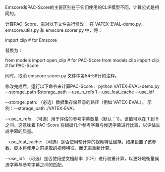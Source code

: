 Emscore和PAC-Score的主要区别在于它们使用的CLIP模型不同，计算公式是相同的。

计算PAC-Score，需对以下文件进行修改：
在 VATEX-EVAL-demo.py、emscore.utils.py 和 emscore.scorer.py 中，将：

import clip  # for Emscore

替换为：

from models import open_clip  # for PAC-Score
from models.clip import clip  # for PAC-Score

同时，取消 emscore.scorer.py 文件中第54-58行的注释。

修改完成后，运行以下命令来计算PAC-Score：
python VATEX-EVAL-demo.py --storage_path $storage_path --use_n_refs 1 --use_feat_cache --use_idf

--storage_path: （必选）数据集存储目录的路径（例如 VATEX-EVAL）。 示例：--storage_path ./VATEX-EVAL

--use_n_refs: （可选）用于评估的参考字幕数量（默认：1）。该值可以在 1 到 9 之间。这意味着 PAC-Score 将根据几个参考字幕与候选字幕进行比较，以评估生成字幕的质量。

--use_feat_cache: （可选）是否使用预计算的视频特征缓存。如果设置了该参数，脚本将使用之前提取的视频特征，而无需重新计算。

--use_idf: （可选）是否使用逆文档频率（IDF）进行权重计算，以更好地衡量候选字幕与参考字幕之间的匹配。
